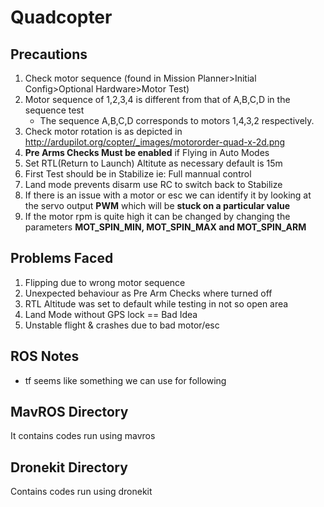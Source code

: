 # Quadcopter
## Precautions
1. Check motor sequence (found in Mission Planner>Initial Config>Optional Hardware>Motor Test)
2. Motor sequence of 1,2,3,4 is different from that of A,B,C,D in the sequence test
    * The sequence A,B,C,D corresponds to motors 1,4,3,2 respectively.
3. Check motor rotation is as depicted in
http://ardupilot.org/copter/_images/motororder-quad-x-2d.png
4. **Pre Arms Checks Must be enabled** if Flying in Auto Modes
5. Set RTL(Return to Launch) Altitute as necessary default is 15m
6. First Test should be in Stabilize ie: Full mannual control
7. Land mode prevents disarm use RC to switch back to Stabilize
8. If there is an issue with a motor or esc we can identify it by looking at the servo output **PWM** which will be **stuck on a particular value**
9. If the motor rpm is quite high it can be changed by changing the parameters **MOT_SPIN_MIN, MOT_SPIN_MAX and MOT_SPIN_ARM**
## Problems Faced
1. Flipping due to wrong motor sequence
2. Unexpected behaviour as Pre Arm Checks where turned off
3. RTL Altitude was set to default while testing in not so open area
4. Land Mode without GPS lock == Bad Idea
5. Unstable flight & crashes due to bad motor/esc
## ROS Notes
* tf seems like something we can use for following
## MavROS Directory
It contains codes run using mavros
## Dronekit Directory
Contains codes run using dronekit
